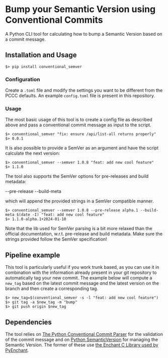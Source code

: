 Bump your Semantic Version using Conventional Commits
===

A Python CLI tool for calculating how to bump a Semantic Version based on a commit message.


## Installation and Usage

```shell
$> pip install conventional_semver
```

### Configuration

Create a `.toml` file and modify the settings you want to be different from the PCCC defaults.
An example `config.toml` file is present in this repository.


### Usage

The most basic usage of this tool is to create a config file as described above
and pass a conventional commit message as input to the script. 

```shell
$> conventional_semver "fix: ensure /api/list-all returns properly"
$> 0.0.1
```

It is also possible to provide a SemVer as an argument and have the
script calculate the next version:

```shell
$> conventional_semver --semver 1.0.8 "feat: add new cool feature"
$> 1.1.0
```

The tool also supports the SemVer options for pre-releases and build metadata:

--pre-release
--build-meta

which will append the provided strings in a SemVer compatible manner.

```shell
$> conventional_semver --semver 1.0.8 --pre-release alpha.1 --build-meta $(date -I) "feat: add new cool feature"
$> 1.1.0-alpha.1+2024-01-10
```

Note that the lib used for SemVer parsing is a bit more relaxed than the
official documentation, w.r.t. pre-release and build metadata.
Make sure the strings provided follow the SemVer specification!


## Pipeline example

This tool is particularly useful if you work trunk based, as you can use it in combination with
the information already present in your git repository to automatically tag your new commit.
The example below will compute a `new_tag` based on the latest commit message _and_ the latest
version on the branch and then create a corresponding tag.

```shell
$> new_tag=$(conventional_semver -s -l "feat: add new cool feature")
$> git tag -a $new_tag -m "bump"
$> git push origin $new_tag
```


## Dependencies

The tool relies on [The Python Conventional Commit Parser](https://github.com/jeremyagray/pccc/tree/main) for the
validation of the commit message and on [Python SemanticVersion](https://github.com/rbarrois/python-semanticversion) for
managing the Semantic Version. The former of these use
[the Enchant C Library used by PyEnchant](https://pyenchant.github.io/pyenchant/install.html).
